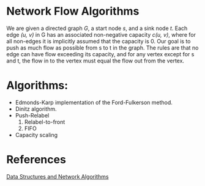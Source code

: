 # Network Flow Algorithms

We are given a directed graph *G*, a start node *s*, and a sink node *t*. Each edge *(u, v)* in G has an associated non-negative capacity *c(u, v)*, where for all non-edges it is implicitly assumed that the capacity is 0. Our goal is to push as much flow as possible from s to t in the graph. The rules are that no edge can have flow exceeding its capacity, and for any vertex except for s and t, the flow in to the vertex must equal the flow out from the vertex.

# Algorithms:
- Edmonds-Karp implementation of the Ford-Fulkerson method.
- Dinitz algorithm.
- Push-Relabel
  1. Relabel-to-front
  2. FIFO
- Capacity scaling

# References
[Data Structures and Network Algorithms](https://dl.acm.org/citation.cfm?id=3485)
